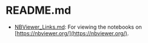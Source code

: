 # README.md

- [NBViewer_Links.md](NBViewer_Links.md): For viewing the notebooks on [https://nbviewer.org/](https://nbviewer.org/).
